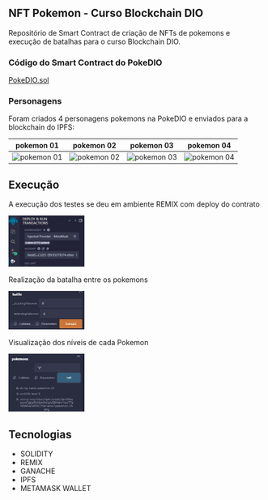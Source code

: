 ## NFT Pokemon - Curso Blockchain DIO

Repositório de Smart Contract de criação de NFTs de pokemons e execução de batalhas para o curso Blockchain DIO.

### Código do Smart Contract do PokeDIO
[PokeDIO.sol](contracts/PokeDIO.sol)

### Personagens

Foram criados 4 personagens pokemons na PokeDIO e enviados para a blockchain do IPFS:

| pokemon 01   | pokemon 02 | pokemon 03   | pokemon 04  |
|:--------:|:--------:|:--------:|:--------:|
| <img src="https://ipfs.io/ipfs/QmfATxxnKCrMTLZgBKvjQqgXejsHLpqkeRWVKRTBMvceeF?filename=pokemon_01.png" alt="pokemon 01" style="width:200px;"> | <img src="https://ipfs.io/ipfs/QmQivXKW7P4na5y7Me4sXLwvfnCP13UL4tcRR2NpraBXsU?filename=pokemon_02.png" alt="pokemon 02" style="width:200px;"> | <img src="https://ipfs.io/ipfs/QmYKbqkomCqkjeRM6ohNVzaVEBhWm1oUT7eN8WAarVRFKC?filename=pokemon_03.png" alt="pokemon 03" style="width:200px;"> | <img src="https://ipfs.io/ipfs/QmWxdjcXxDyUbAoN13AMr5PpKpP2ofcxhvsRYUeEUntrDa?filename=pokemon_04.png" alt="pokemon 04" style="width:200px;"> |

## Execução

A execução dos testes se deu em ambiente REMIX com deploy do contrato

<img src="./img/remix01.png" alt="depoly do contrato" style="width:150px;">


Realização da batalha entre os pokemons

<img src="./img/remix02.png" alt="batalha de pokedio" style="width:150px;">


Visualização dos níveis de cada Pokemon

<img src="./img/remix03.png" alt="níveis dos pokemons" style="width:150px;">


## Tecnologias
* SOLIDITY
* REMIX
* GANACHE
* IPFS
* METAMASK WALLET